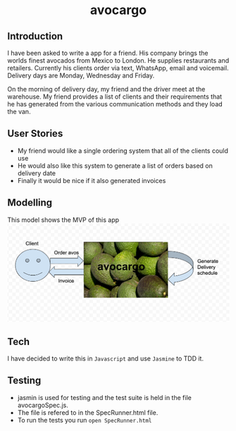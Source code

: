 <h1 align="center">avocargo</h1>

## Introduction
I have been asked to write a app for a friend. 
His company brings the worlds finest avocados from Mexico to London. 
He supplies restaurants and retailers. 
Currently his clients order via text, WhatsApp, email and voicemail. 
Delivery days are Monday, Wednesday and Friday.

On the morning of delivery day, my friend and the driver meet at the warehouse. 
My friend provides a list of clients and their requirements that he has generated from the various communication methods and they load the van.

## User Stories
- My friend would like  a single ordering system that all of the clients could use
- He would also like this system to generate a list of orders based on delivery date
- Finally it would be nice if it also generated invoices

## Modelling
This model shows the MVP of this app
![avo_model1](https://github.com/kate102/avocargo/blob/master/images/model_1.jpg)

## Tech
I have decided to write this in `Javascript` and use `Jasmine` to TDD it.

## Testing
- jasmin is used for testing and the test suite is held in the file avocargoSpec.js.
- The file is refered to in the SpecRunner.html file.
- To run the tests you run `open SpecRunner.html`
